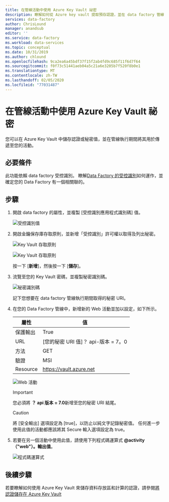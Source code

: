 ```yaml
---
title: 在管線活動中使用 Azure Key Vault 祕密
description: 瞭解如何從 Azure key vault 提取預存認證，並在 data factory 管線執行期間加以使用。
services: data-factory
author: ChrisLound
manager: anandsub
editor: ''
ms.service: data-factory
ms.workload: data-services
ms.topic: conceptual
ms.date: 10/31/2019
ms.author: chlound
ms.openlocfilehash: 9ca2ea6a45bdf37f15f2ab4fd9c685f11f6d7f64
ms.sourcegitcommit: f0f73c51441aeb04a5c21a6e3205b7f520f8b0e1
ms.translationtype: MT
ms.contentlocale: zh-TW
ms.lasthandoff: 02/05/2020
ms.locfileid: "77031487"
---
```

# <a name="use-azure-key-vault-secrets-in-pipeline-activities"></a>在管線活動中使用 Azure Key Vault 祕密

您可以在 Azure Key Vault 中儲存認證或秘密值，並在管線執行期間將其用於傳遞至您的活動。

## <a name="prerequisites"></a>必要條件

此功能依賴 data factory 受控識別。  瞭解[Data Factory 的受控識別](https://docs.microsoft.com/azure/data-factory/data-factory-service-identity)如何運作，並確定您的 Data Factory 有一個相關聯的。

## <a name="steps"></a>步驟

1. 開啟 data factory 的屬性，並複製 [受控識別應用程式識別碼] 值。

    ![受控識別值](media/how-to-use-azure-key-vault-secrets-pipeline-activities/managedidentity.png)

2. 開啟金鑰保存庫存取原則，並新增「受控識別」許可權以取得及列出秘密。

    ![Key Vault 存取原則](media/how-to-use-azure-key-vault-secrets-pipeline-activities/akvaccesspolicies.png)

    ![Key Vault 存取原則](media/how-to-use-azure-key-vault-secrets-pipeline-activities/akvaccesspolicies-2.png)

    按一下 [**新增**]，然後按一下 [**儲存**]。

3. 流覽至您的 Key Vault 密碼，並複製秘密識別碼。

    ![秘密識別碼](media/how-to-use-azure-key-vault-secrets-pipeline-activities/secretidentifier.png)

    記下您想要在 data factory 管線執行期間取得的秘密 URI。

4. 在您的 Data Factory 管線中，新增新的 Web 活動並加以設定，如下所示。  

    |屬性  |值  |
    |---------|---------|
    |保護輸出     |True         |
    |URL     |[您的秘密 URI 值]？ api-版本 = 7。0         |
    |方法     |GET         |
    |驗證     |MSI         |
    |Resource        |https://vault.azure.net       |

    ![Web 活動](media/how-to-use-azure-key-vault-secrets-pipeline-activities/webactivity.png)

    > [!IMPORTANT]
    > 您必須將 **？ api 版本 = 7.0**新增至您的秘密 URI 結尾。  

    > [!CAUTION]
    > 將 [安全輸出] 選項設定為 [true]，以防止以純文字記錄秘密值。  任何進一步使用此值的活動都應該將其 Secure 輸入選項設定為 true。

5. 若要在另一個活動中使用此值，請使用下列程式碼運算式 **@activity（"web"）。輸出值**。

    ![程式碼運算式](media/how-to-use-azure-key-vault-secrets-pipeline-activities/usewebactivity.png)

## <a name="next-steps"></a>後續步驟

若要瞭解如何使用 Azure Key Vault 來儲存資料存放區和計算的認證，請參閱[將認證儲存在 Azure Key Vault](https://docs.microsoft.com/azure/data-factory/store-credentials-in-key-vault)
